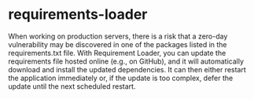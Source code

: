 # requirements-loader
When working on production servers, there is a risk that a zero-day vulnerability may be discovered in one of the packages listed in the requirements.txt file. With Requirement Loader, you can update the requirements file hosted online (e.g., on GitHub), and it will automatically download and install the updated dependencies. It can then either restart the application immediately or, if the update is too complex, defer the update until the next scheduled restart.